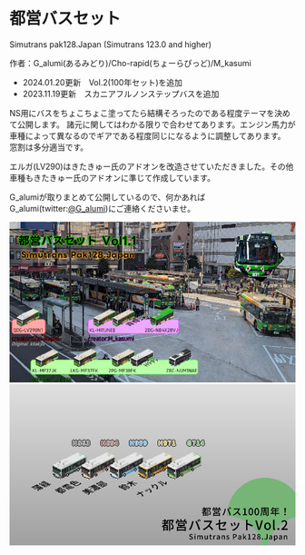 # 都営バスセット

Simutrans pak128.Japan
(Simutrans 123.0 and higher)

作者：G_alumi(あるみどり)/Cho-rapid(ちょーらぴっど)/M_kasumi

* 2024.01.20更新　Vol.2(100年セット)を追加
* 2023.11.19更新　スカニアフルノンステップバスを追加

NS用にバスをちょこちょこ塗ってたら結構そろったのである程度テーマを決めて公開します。
諸元に関してはわかる限りで合わせてあります。エンジン馬力が車種によって異なるのでギアである程度同じになるように調整してあります。
窓割は多分適当です。

エルガ(LV290)はきたきゅー氏のアドオンを改造させていただきました。その他車種もきたきゅー氏のアドオンに準じて作成しています。

G_alumiが取りまとめて公開しているので、何かあればG_alumi(twitter:[@G_alumi](http://twitter.com/G_alumi))にご連絡くださいませ。

![サムネVol.1](thumbnail_toei_1.1.png)
![サムネVol.2](thumbnail_toei_2.png)
